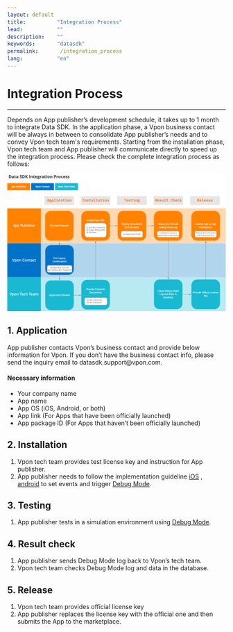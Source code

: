 ```yaml
---
layout: default
title:          "Integration Process"
lead:           ""
description:    ""
keywords:       "datasdk"
permalink:       /integration_process
lang:           "en"
---
```


# Integration Process
---

Depends on App publisher’s development schedule, it takes up to 1 month to integrate Data SDK. In the application phase, a Vpon business contact will be always in between to consolidate App publisher’s needs and to convey Vpon tech team's requirements. Starting from the installation phase, Vpon tech team and App publisher will communicate directly to speed up the integration process. Please check the complete integration process as follows:

![](/docs/images/integration_process.png) 

## 1. Application
App publisher contacts Vpon’s business contact and provide below information for Vpon. If you don’t have the business contact info, please send the inquiry email to datasdk.support<span>@vpon.com.
#### Necessary information
- Your company name
- App name
- App OS (iOS, Android, or both)
- App link (For Apps that have been officially launched)
- App package ID (For Apps that haven’t been officially launched)
  
## 2. Installation
1. Vpon tech team provides test license key and instruction for App publisher.
2. App publisher needs to follow the implementation guideline [iOS](https://datasdk.vpon.com/ios) , [android](https://datasdk.vpon.com/android) to set events and trigger [Debug Mode](https://datasdk.vpon.com/debug_mode).
  
  
## 3. Testing
1. App publisher tests in a simulation environment using [Debug Mode](https://datasdk.vpon.com/debug_mode).
 
## 4.  Result check
1. App publisher sends Debug Mode log back to Vpon’s tech team.
2. Vpon tech team checks Debug Mode log and data in the database.

## 5. Release
1. Vpon tech team provides official license key
2. App publisher replaces the license key with the official one and then submits the App to the marketplace.
  

